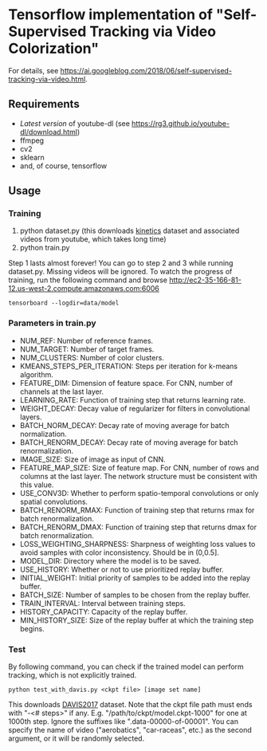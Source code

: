 # Tensorflow implementation of "Self-Supervised Tracking via Video Colorization"

For details, see https://ai.googleblog.com/2018/06/self-supervised-tracking-via-video.html.

## Requirements
* *Latest version* of youtube-dl (see https://rg3.github.io/youtube-dl/download.html)
* ffmpeg
* cv2
* sklearn
* and, of course, tensorflow

## Usage
### Training
1. python dataset.py (this downloads [kinetics](https://deepmind.com/research/open-source/open-source-datasets/kinetics/) dataset and associated videos from youtube, which takes long time)
1. python train.py

Step 1 lasts almost forever! You can go to step 2 and 3 while running dataset.py. Missing videos will be ignored.
To watch the progress of training, run the following command and browse http://ec2-35-166-81-12.us-west-2.compute.amazonaws.com:6006

    tensorboard --logdir=data/model

### Parameters in train.py
* NUM_REF: Number of reference frames.
* NUM_TARGET: Number of target frames.
* NUM_CLUSTERS: Number of color clusters.
* KMEANS_STEPS_PER_ITERATION: Steps per iteration for k-means algorithm.
* FEATURE_DIM: Dimension of feature space. For CNN, number of channels at the last layer.
* LEARNING_RATE: Function of training step that returns learning rate.
* WEIGHT_DECAY: Decay value of regularizer for filters in convolutional layers.
* BATCH_NORM_DECAY: Decay rate of moving average for batch normalization.
* BATCH_RENORM_DECAY: Decay rate of moving average for batch renormalization.
* IMAGE_SIZE: Size of image as input of CNN.
* FEATURE_MAP_SIZE: Size of feature map. For CNN, number of rows and columns at the last layer. The network structure must be consistent with this value.
* USE_CONV3D: Whether to perform spatio-temporal convolutions or only spatial convolutions.
* BATCH_RENORM_RMAX: Function of training step that returns rmax for batch renormalization.
* BATCH_RENORM_DMAX: Function of training step that returns dmax for batch renormalization.
* LOSS_WEIGHTING_SHARPNESS: Sharpness of weighting loss values to avoid samples with color inconsistency. Should be in (0,0.5].
* MODEL_DIR: Directory where the model is to be saved.
* USE_HISTORY: Whether or not to use prioritized replay buffer.
* INITIAL_WEIGHT: Initial priority of samples to be added into the replay buffer.
* BATCH_SIZE: Number of samples to be chosen from the replay buffer.
* TRAIN_INTERVAL: Interval between training steps.
* HISTORY_CAPACITY: Capacity of the replay buffer.
* MIN_HISTORY_SIZE: Size of the replay buffer at which the training step begins.

### Test
By following command, you can check if the trained model can perform tracking, which is not explicitly trained.

    python test_with_davis.py <ckpt file> [image set name]
    
This downloads [DAVIS2017](https://davischallenge.org/davis2017/code.html) dataset.
Note that the ckpt file path must ends with "-<# steps>" if any. E.g. "/path/to/ckpt/model.ckpt-1000" for one at 1000th step.
Ignore the suffixes like ".data-00000-of-00001".
You can specify the name of video ("aerobatics", "car-raceas", etc.) as the second argument, or it will be randomly selected.
